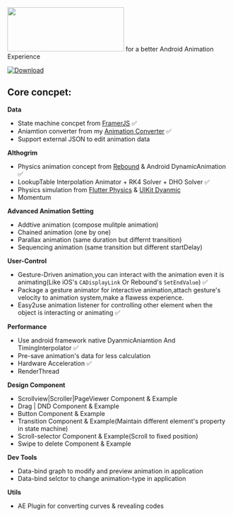 <img src="https://raw.githubusercontent.com/MartinRGB/Animer/master/art/logo.png?token=ABVV6IRDJX54663FGBF3NAC5633SY" alt="" data-canonical-src="https://raw.githubusercontent.com/MartinRGB/Animer/master/art/logo.png?token=ABVV6IRDJX54663FGBF3NAC5633SY" width="264" height="100" />
for a better Android Animation Experience

[ ![Download](https://api.bintray.com/packages/martinrgb/animer/animer/images/download.svg?version=0.1.5.3) ](https://bintray.com/martinrgb/animer/animer/0.1.5.3/link)



## Core concpet:

**Data**

- State machine concpet from [FramerJS](https://github.com/koenbok/Framer/tree/master/framer) ✅
- Aniamtion converter from my [Animation Converter](https://github.com/MartinRGB/AndroidInterpolator_AE) ✅
- Support external JSON to edit animation data

**Althogrim**

- Physics animation concept from [Rebound](https://github.com/facebook/rebound) & Android DynamicAnimation ✅
- LookupTable Interpolation Animator + RK4 Solver + DHO Solver ✅
- Physics simulation from [Flutter Physics](https://api.flutter.dev/flutter/physics/physics-library.html) & [UIKit Dyanmic](https://developer.apple.com/documentation/uikit/animation_and_haptics/uikit_dynamics)
- Momentum

**Advanced Animation Setting**

- Addtive animation (compose mulitple animation)
- Chained animation (one by one)
- Parallax animation (same duration but differnt transition)
- Sequencing animation (same transition but different startDelay)

**User-Control**

- Gesture-Driven animation,you can interact with the animation even it is animating(Like iOS's `CADisplayLink` Or Rebound's `SetEndValue`) ✅
- Package a gesture animator for interactive animation,attach gesture's velocity to animation system,make a flawess experience.
- Easy2use animation listener for controlling other element when the object is interacting or animating ✅

**Performance**

- Use android framework native DyanmicAniamtion And TimingInterpolator ✅
- Pre-save animation's data for less calculation
- Hardware Acceleration ✅
- RenderThread

**Design Component**

- Scrollview|Scroller|PageViewer Component & Example
- Drag | DND Component & Example
- Button Component & Example
- Transition Component & Example(Maintain different element's property in state machine)
- Scroll-selector Component & Example(Scroll to fixed position)
- Swipe to delete Component & Example

**Dev Tools**

- Data-bind graph to modify and preview animation in application
- Data-bind selctor to change animation-type in application

**Utils**

- AE Plugin for converting curves & revealing codes
